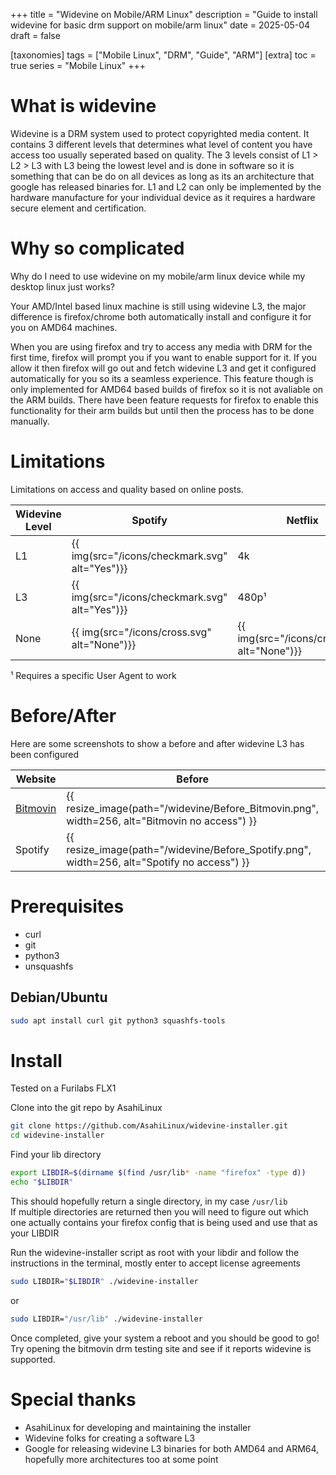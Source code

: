 +++
title = "Widevine on Mobile/ARM Linux"
description = "Guide to install widevine for basic drm support on mobile/arm linux"
date = 2025-05-04
draft = false

[taxonomies]
tags = ["Mobile Linux", "DRM", "Guide", "ARM"]
[extra]
toc = true
series = "Mobile Linux"
+++

# What is widevine

Widevine is a DRM system used to protect copyrighted media content. It contains 3 different levels that determines what level of content you have access too usually seperated based on quality. The 3 levels consist of L1 > L2 > L3 with L3 being the lowest level and is done in software so it is something that can be do on all devices as long as its an architecture that google has released binaries for. L1 and L2 can only be implemented by the hardware manufacture for your individual device as it requires a hardware secure element and certification. 


# Why so complicated

Why do I need to use widevine on my mobile/arm linux device while my desktop linux just works?

Your AMD/Intel based linux machine is still using widevine L3, the major difference is firefox/chrome both automatically install and configure it for you on AMD64 machines. 

When you are using firefox and try to access any media with DRM for the first time, firefox will prompt you if you want to enable support for it. If you allow it then firefox will go out and fetch widevine L3 and get it configured automatically for you so its a seamless experience. This feature though is only implemented for AMD64 based builds of firefox so it is not avaliable on the ARM builds. There have been feature requests for firefox to enable this functionality for their arm builds but until then the process has to be done manually.


# Limitations

Limitations on access and quality based on online posts.

| Widevine Level | Spotify                                        | Netflix                                     | Disney+                                     |
|----------------|------------------------------------------------|---------------------------------------------|---------------------------------------------|
| L1             | {{ img(src="/icons/checkmark.svg" alt="Yes")}} | 4k                                          | 4k                                          |
| L3             | {{ img(src="/icons/checkmark.svg" alt="Yes")}} | 480p¹                                       | 720p                                        |
| None           | {{ img(src="/icons/cross.svg" alt="None")}}    | {{ img(src="/icons/cross.svg" alt="None")}} | {{ img(src="/icons/cross.svg" alt="None")}} |

¹ Requires a specific User Agent to work

# Before/After

Here are some screenshots to show a before and after widevine L3 has been configured

| Website                                     | Before                                                                                        | After                                                                                       |
|---------------------------------------------|-----------------------------------------------------------------------------------------------|---------------------------------------------------------------------------------------------|
| [Bitmovin](https://bitmovin.com/demos/drm/) | {{ resize_image(path="/widevine/Before_Bitmovin.png", width=256, alt="Bitmovin no access") }} | {{ resize_image(path="/widevine/After_Bitmovin.png", width=256, alt="Bitmovin widevine") }} |
| Spotify                                     | {{ resize_image(path="/widevine/Before_Spotify.png", width=256, alt="Spotify no access") }}   | {{ resize_image(path="/widevine/After_Spotify.png", width=256, alt="Spotify working") }}    |


# Prerequisites

- curl
- git
- python3
- unsquashfs


## Debian/Ubuntu

```bash
sudo apt install curl git python3 squashfs-tools
```


# Install

Tested on a Furilabs FLX1

Clone into the git repo by AsahiLinux
```bash
git clone https://github.com/AsahiLinux/widevine-installer.git
cd widevine-installer
```

Find your lib directory
```bash
export LIBDIR=$(dirname $(find /usr/lib* -name "firefox" -type d))
echo "$LIBDIR"
```

This should hopefully return a single directory, in my case `/usr/lib`  
If multiple directories are returned then you will need to figure out which one actually contains your firefox config that is being used and use that as your LIBDIR

Run the widevine-installer script as root with your libdir and follow the instructions in the terminal, mostly enter to accept license agreements
```bash
sudo LIBDIR="$LIBDIR" ./widevine-installer
```
or
```bash
sudo LIBDIR="/usr/lib" ./widevine-installer
```

Once completed, give your system a reboot and you should be good to go! Try opening the bitmovin drm testing site and see if it reports widevine is supported.


# Special thanks

- AsahiLinux for developing and maintaining the installer
- Widevine folks for creating a software L3
- Google for releasing widevine L3 binaries for both AMD64 and ARM64, hopefully more architectures too at some point
